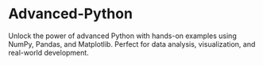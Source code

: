 # Advanced-Python
Unlock the power of advanced Python with hands-on examples using NumPy, Pandas, and Matplotlib. Perfect for data analysis, visualization, and real-world development.
